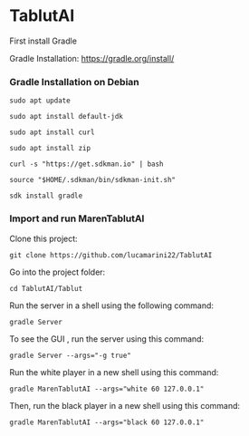 # TablutAI

First install Gradle

Gradle Installation: https://gradle.org/install/

### Gradle Installation on Debian

```
sudo apt update
```

```
sudo apt install default-jdk
```

```
sudo apt install curl
```

```
sudo apt install zip
```

```
curl -s "https://get.sdkman.io" | bash
```

```
source "$HOME/.sdkman/bin/sdkman-init.sh"
```

```
sdk install gradle
```

### Import and run MarenTablutAI

Clone this project:
```
git clone https://github.com/lucamarini22/TablutAI
```


Go into the project folder:
```
cd TablutAI/Tablut
```

Run the server in a shell using the following command:
```
gradle Server
```

To see the GUI , run the server using this command:
```
gradle Server --args="-g true"
```


Run the white player in a new shell using this command:
```
gradle MarenTablutAI --args="white 60 127.0.0.1"
```
Then, run the black player in a new shell using this command:
```
gradle MarenTablutAI --args="black 60 127.0.0.1"
```

